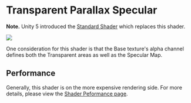 Transparent Parallax Specular
=============================

**Note.** Unity 5 introduced the [Standard Shader](shader-StandardShader) which replaces this shader.

![](../uploads/Shaders/Shader-TransParallaxBumpSpec.png) 

One consideration for this shader is that the Base texture's alpha channel defines both the Transparent areas as well as the Specular Map.

<!-- include shader-TransFamilyImport -->

<!-- include shader-ParallaxSubsetImport -->

<!-- include shader-SpecularSubsetImport -->

Performance
-----------


Generally, this shader is on the more expensive rendering side. For more details, please view the [Shader Peformance page](shader-Performance).
